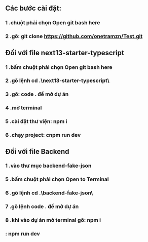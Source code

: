 ## Các bước cài đặt:
### 1 .chuột phải chọn Open git bash here
### 2 .gõ: git clone https://github.com/onetramzn/Test.git
## Đối với file next13-starter-typescript
### 1 .bấm chuột phải chọn Open git bash here
### 2 .gõ lệnh cd .\next13-starter-typescript\
### 3 .gõ: code . để mở dự án
### 4 .mở terminal
### 5 .cài đặt thư viện: npm i
### 6 .chạy project: cnpm run dev
## Đối với file Backend
### 1 .vào thư mục backend-fake-json
### 5 .bấm chuột phải chọn Open to Terminal
### 6 .gõ lệnh cd .\backend-fake-json\
### 7 .gõ lệnh code . để mở dự án
### 8 .khi vào dự án mở terminal gõ: npm i
###                                : npm run dev
